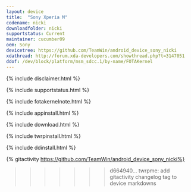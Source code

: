 ```yaml
---
layout: device
title:  "Sony Xperia M"
codename: nicki
downloadfolder: nicki
supportstatus: Current
maintainer: cucumber09
oem: Sony
devicetree: https://github.com/TeamWin/android_device_sony_nicki
xdathread: http://forum.xda-developers.com/showthread.php?t=3147051
ddof: /dev/block/platform/msm_sdcc.1/by-name/FOTAKernel
---
```


{% include disclaimer.html %}

{% include supportstatus.html %}

{% include fotakernelnote.html %}

{% include appinstall.html %}

{% include download.html %}

{% include twrpinstall.html %}

{% include ddinstall.html %}

{% gitactivity  https://github.com/TeamWin/android_device_sony_nicki%}
>>>>>>> d664940... twrpme: add gitactivity changelog tag to device markdowns
